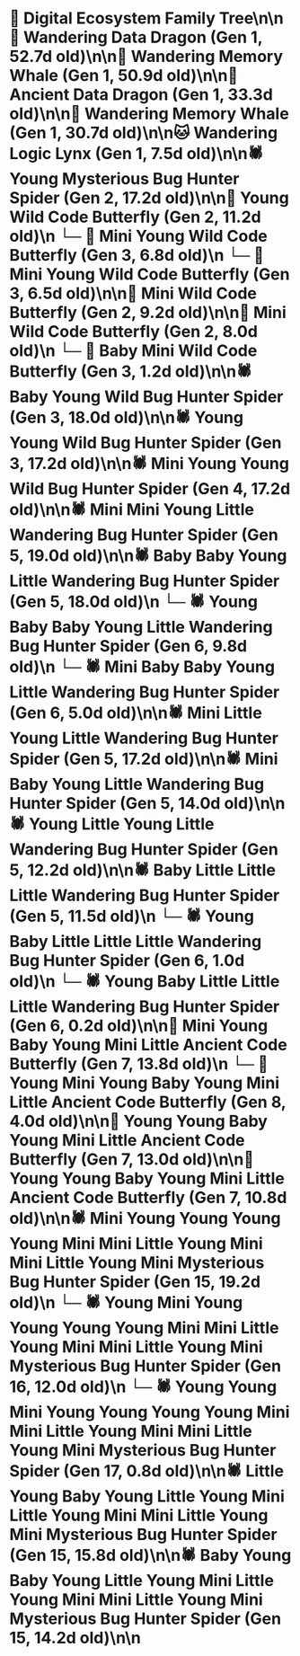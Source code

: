 # 🌳 Digital Ecosystem Family Tree\n\n🐉 Wandering Data Dragon (Gen 1, 52.7d old)\n\n🐋 Wandering Memory Whale (Gen 1, 50.9d old)\n\n🐉 Ancient Data Dragon (Gen 1, 33.3d old)\n\n🐋 Wandering Memory Whale (Gen 1, 30.7d old)\n\n🐱 Wandering Logic Lynx (Gen 1, 7.5d old)\n\n🕷️ Young Mysterious Bug Hunter Spider (Gen 2, 17.2d old)\n\n🦋 Young Wild Code Butterfly (Gen 2, 11.2d old)\n  └─ 🦋 Mini Young Wild Code Butterfly (Gen 3, 6.8d old)\n  └─ 🦋 Mini Young Wild Code Butterfly (Gen 3, 6.5d old)\n\n🦋 Mini Wild Code Butterfly (Gen 2, 9.2d old)\n\n🦋 Mini Wild Code Butterfly (Gen 2, 8.0d old)\n  └─ 🦋 Baby Mini Wild Code Butterfly (Gen 3, 1.2d old)\n\n🕷️ Baby Young Wild Bug Hunter Spider (Gen 3, 18.0d old)\n\n🕷️ Young Young Wild Bug Hunter Spider (Gen 3, 17.2d old)\n\n🕷️ Mini Young Young Wild Bug Hunter Spider (Gen 4, 17.2d old)\n\n🕷️ Mini Mini Young Little Wandering Bug Hunter Spider (Gen 5, 19.0d old)\n\n🕷️ Baby Baby Young Little Wandering Bug Hunter Spider (Gen 5, 18.0d old)\n  └─ 🕷️ Young Baby Baby Young Little Wandering Bug Hunter Spider (Gen 6, 9.8d old)\n  └─ 🕷️ Mini Baby Baby Young Little Wandering Bug Hunter Spider (Gen 6, 5.0d old)\n\n🕷️ Mini Little Young Little Wandering Bug Hunter Spider (Gen 5, 17.2d old)\n\n🕷️ Mini Baby Young Little Wandering Bug Hunter Spider (Gen 5, 14.0d old)\n\n🕷️ Young Little Young Little Wandering Bug Hunter Spider (Gen 5, 12.2d old)\n\n🕷️ Baby Little Little Little Wandering Bug Hunter Spider (Gen 5, 11.5d old)\n  └─ 🕷️ Young Baby Little Little Little Wandering Bug Hunter Spider (Gen 6, 1.0d old)\n  └─ 🕷️ Young Baby Little Little Little Wandering Bug Hunter Spider (Gen 6, 0.2d old)\n\n🦋 Mini Young Baby Young Mini Little Ancient Code Butterfly (Gen 7, 13.8d old)\n  └─ 🦋 Young Mini Young Baby Young Mini Little Ancient Code Butterfly (Gen 8, 4.0d old)\n\n🦋 Young Young Baby Young Mini Little Ancient Code Butterfly (Gen 7, 13.0d old)\n\n🦋 Young Young Baby Young Mini Little Ancient Code Butterfly (Gen 7, 10.8d old)\n\n🕷️ Mini Young Young Young Young Mini Mini Little Young Mini Mini Little Young Mini Mysterious Bug Hunter Spider (Gen 15, 19.2d old)\n  └─ 🕷️ Young Mini Young Young Young Young Mini Mini Little Young Mini Mini Little Young Mini Mysterious Bug Hunter Spider (Gen 16, 12.0d old)\n    └─ 🕷️ Young Young Mini Young Young Young Young Mini Mini Little Young Mini Mini Little Young Mini Mysterious Bug Hunter Spider (Gen 17, 0.8d old)\n\n🕷️ Little Young Baby Young Little Young Mini Little Young Mini Mini Little Young Mini Mysterious Bug Hunter Spider (Gen 15, 15.8d old)\n\n🕷️ Baby Young Baby Young Little Young Mini Little Young Mini Mini Little Young Mini Mysterious Bug Hunter Spider (Gen 15, 14.2d old)\n\n